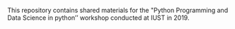 This repository contains shared materials for the "Python Programming and
Data Science in python’’ workshop conducted at IUST in 2019.
